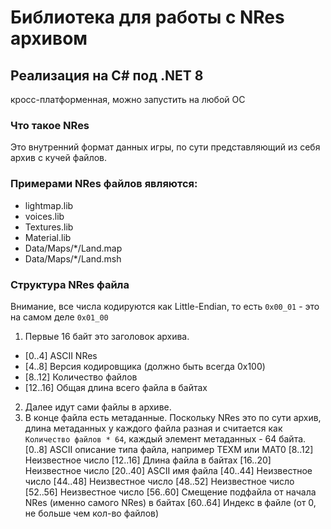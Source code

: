 ﻿# Библиотека для работы с NRes архивом

## Реализация на C# под .NET 8

кросс-платформенная, можно запустить на любой ОС

### Что такое NRes

Это внутренний формат данных игры, по сути представляющий из себя архив с кучей файлов.

### Примерами NRes файлов являются:

- lightmap.lib
- voices.lib
- Textures.lib
- Material.lib
- Data/Maps/*/Land.map
- Data/Maps/*/Land.msh

### Структура NRes файла

Внимание, все числа кодируются как Little-Endian, то есть `0x00_01` - это на самом деле `0x01_00`

1. Первые 16 байт это заголовок архива.

  + [0..4] ASCII NRes
  + [4..8] Версия кодировщика (должно быть всегда 0x100)
  + [8..12] Количество файлов
  + [12..16] Общая длина всего файла в байтах

2. Далее идут сами файлы в архиве.
3. В конце файла есть метаданные.
  Поскольку NRes это по сути архив, длина метаданных у каждого файла разная и считается как `Количество файлов * 64`, каждый элемент метаданных - 64 байта.
   [0..8] ASCII описание типа файла, например TEXM или MAT0
   [8..12] Неизвестное число
   [12..16] Длина файла в байтах
   [16..20] Неизвестное число
   [20..40] ASCII имя файла
   [40..44] Неизвестное число
   [44..48] Неизвестное число
   [48..52] Неизвестное число
   [52..56] Неизвестное число
   [56..60] Смещение подфайла от начала NRes (именно самого NRes) в байтах
   [60..64] Индекс в файле (от 0, не больше чем кол-во файлов)

